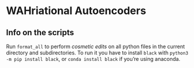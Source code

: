 # WAHriational Autoencoders
## Info on the scripts
Run `format_all` to perform *cosmetic edits* on all python files in the
current directory and subdirectories. To run it you have to install `black`
with `python3 -m pip install black`, or `conda install black` if you’re
using anaconda.
